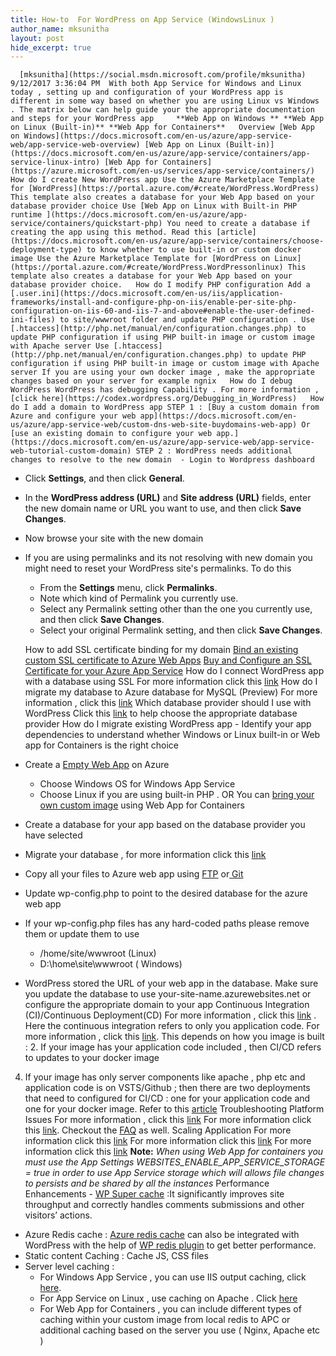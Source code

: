 ```yaml
---
title: How-to  For WordPress on App Service (WindowsLinux )
author_name: mksunitha
layout: post
hide_excerpt: true
---
```

      [mksunitha](https://social.msdn.microsoft.com/profile/mksunitha)  9/12/2017 3:36:04 PM  With both App Service for Windows and Linux today , setting up and configuration of your WordPress app is different in some way based on whether you are using Linux vs Windows . The matrix below can help guide your the appropriate documentation and steps for your WordPress app     **Web App on Windows ** **Web App on Linux (Built-in)** **Web App for Containers**   Overview [Web App on Windows](https://docs.microsoft.com/en-us/azure/app-service-web/app-service-web-overview) [Web App on Linux (Built-in)](https://docs.microsoft.com/en-us/azure/app-service/containers/app-service-linux-intro) [Web App for Containers](https://azure.microsoft.com/en-us/services/app-service/containers/)   How do I create New WordPress app Use the Azure Marketplace Template for [WordPress](https://portal.azure.com/#create/WordPress.WordPress) This template also creates a database for your Web App based on your database provider choice Use [Web App on Linux with Built-in PHP runtime ](https://docs.microsoft.com/en-us/azure/app-service/containers/quickstart-php) You need to create a database if creating the app using this method. Read this [article](https://docs.microsoft.com/en-us/azure/app-service/containers/choose-deployment-type) to know whether to use built-in or custom docker image Use the Azure Marketplace Template for [WordPress on Linux](https://portal.azure.com/#create/WordPress.WordPressonlinux) This template also creates a database for your Web App based on your database provider choice.   How do I modify PHP configuration Add a [.user.ini](https://docs.microsoft.com/en-us/iis/application-frameworks/install-and-configure-php-on-iis/enable-per-site-php-configuration-on-iis-60-and-iis-7-and-above#enable-the-user-defined-ini-files) to site/wwwroot folder and update PHP configuration . Use [.htaccess](http://php.net/manual/en/configuration.changes.php) to update PHP configuration if using PHP built-in image or custom image with Apache server Use [.htaccess](http://php.net/manual/en/configuration.changes.php) to update PHP configuration if using PHP built-in image or custom image with Apache server If you are using your own docker image , make the appropriate changes based on your server for example ngnix   How do I debug WordPress WordPress has debugging Capability . For more information , [click here](https://codex.wordpress.org/Debugging_in_WordPress)   How do I add a domain to WordPress app STEP 1 : [Buy a custom domain from Azure and configure your web app](https://docs.microsoft.com/en-us/azure/app-service-web/custom-dns-web-site-buydomains-web-app) Or [use an existing domain to configure your web app.](https://docs.microsoft.com/en-us/azure/app-service-web/app-service-web-tutorial-custom-domain) STEP 2 : WordPress needs additional changes to resolve to the new domain  - Login to Wordpress dashboard
 - Click **Settings**, and then click **General**.
 - In the **WordPress address (URL)** and **Site address (URL)** fields, enter the new domain name or URL you want to use, and then click **Save Changes**.
 - Now browse your site with the new domain
 - If you are using permalinks and its not resolving with new domain you might need to reset your WordPress site's permalinks. To do this 
	 - From the **Settings** menu, click **Permalinks**.
	 - Note which kind of Permalink you currently use.
	 - Select any Permalink setting other than the one you currently use, and then click **Save Changes**.
	 - Select your original Permalink setting, and then click **Save Changes**.
	  
     How to add SSL certificate binding for my domain [Bind an existing custom SSL certificate to Azure Web Apps](https://docs.microsoft.com/en-us/azure/app-service-web/app-service-web-tutorial-custom-ssl) [Buy and Configure an SSL Certificate for your Azure App Service](https://docs.microsoft.com/en-us/azure/app-service-web/web-sites-purchase-ssl-web-site)   How do I connect WordPress app with a database using SSL For more information click this [link](https://blogs.msdn.microsoft.com/appserviceteam/2017/05/10/connect-azure-app-service-to-azure-database-for-mysql-and-postgresql-via-ssl/)   How do I migrate my database to Azure database for MySQL (Preview) For more information , click this [link](https://docs.microsoft.com/en-us/azure/mysql/concepts-migrate-import-export)   Which database provider should I use with WordPress Click this [link](https://blogs.msdn.microsoft.com/appserviceteam/2017/06/08/pick-the-right-data-solution-for-azure-app-service/) to help choose the appropriate database provider   How do I migrate existing WordPress app   - Identify your app dependencies to understand whether Windows or Linux built-in or Web app for Containers is the right choice
 - Create a [Empty Web App](https://portal.azure.com/#create/Microsoft.WebSite) on Azure 
	 - Choose Windows OS for Windows App Service
	 - Choose Linux if you are using built-in PHP . OR You can [bring your own custom image](https://docs.microsoft.com/en-us/azure/app-service/containers/tutorial-custom-docker-image) using Web App for Containers
	  
 - Create a database for your app based on the database provider you have selected
 - Migrate your database , for more information click this [link](https://docs.microsoft.com/en-us/azure/mysql/concepts-migrate-import-export)
 - Copy all your files to Azure web app using [FTP](https://docs.microsoft.com/en-us/azure/app-service-web/app-service-deploy-ftp) or[ Git](https://docs.microsoft.com/en-us/azure/app-service-web/app-service-deploy-local-git)
 - Update wp-config.php to point to the desired database for the azure web app
 - If your wp-config.php files has any hard-coded paths please remove them or update them to use 
	 - /home/site/wwwroot (Linux)
	 - D:\home\site\wwwroot ( Windows)
	  
 - WordPress stored the URL of your web app in the database. Make sure you update the database to use your-site-name.azurewebsites.net or configure the appropriate domain to your app
     Continuous Integration (CI)/Continuous Deployment(CD) For more information , click this [link](https://docs.microsoft.com/en-us/azure/app-service-web/app-service-continuous-deployment?toc=%2fazure%2fapp-service%2fcontainers%2ftoc.json) . Here the continuous integration refers to only you application code. For more information , click this [link](https://docs.microsoft.com/en-us/azure/app-service/containers/app-service-linux-ci-cd). This depends on how you image is built :  2. If your image has your application code included , then CI/CD refers to updates to your docker image
 4. If your image has only server components like apache , php etc and application code is on VSTS/Github ; then there are two deployments that need to configured for CI/CD : one for your application code and one for your docker image. Refer to this [article](https://blogs.msdn.microsoft.com/devops/2017/05/10/use-azure-portal-to-setup-continuous-delivery-for-web-app-on-linux/)
     Troubleshooting Platform Issues For more information , click this [link](https://docs.microsoft.com/en-us/azure/app-service-web/web-sites-enable-diagnostic-log) For more information click this [link](https://docs.microsoft.com/en-us/azure/app-service/containers/app-service-linux-intro#troubleshooting). Checkout the [FAQ](https://blogs.msdn.microsoft.com/waws/2017/09/08/things-you-should-know-web-apps-and-linux/) as well.   Scaling Application For more information click this [link](https://docs.microsoft.com/en-us/azure/monitoring-and-diagnostics/insights-how-to-scale?toc=%2fazure%2fapp-service-web%2ftoc.json) For more information click this [link](https://docs.microsoft.com/en-us/azure/monitoring-and-diagnostics/insights-how-to-scale?toc=%2fazure%2fapp-service-web%2ftoc.json) For more information click this [link](https://docs.microsoft.com/en-us/azure/monitoring-and-diagnostics/insights-how-to-scale?toc=%2fazure%2fapp-service-web%2ftoc.json) **Note:** *When using Web App for containers you must use the App Settings WEBSITES\_ENABLE\_APP\_SERVICE\_STORAGE = true in order to use App Service storage which will allows file changes to persists and be shared by all the instances*   Performance Enhancements   - [WP Super cache](https://wordpress.org/plugins/wp-super-cache/) :It significantly improves site throughput and correctly handles comments submissions and other visitors’ actions.
 - Azure Redis cache : [Azure redis cache](https://azure.microsoft.com/en-us/services/cache/) can also be integrated with WordPress with the help of [WP redis plugin](https://wordpress.org/plugins/wp-redis/) to get better performance.
 - Static content Caching : Cache JS, CSS files
 - Server level caching : 
	 - For Windows App Service , you can use IIS output caching, click [here](http://www.microsoft.com/web/post/performance-tuning-php-apps-on-windowsiis-with-output-caching). 
	 - For App Service on Linux , use caching on Apache . Click [here](http://httpd.apache.org/docs/current/caching.html)
	 - For Web App for Containers , you can include different types of caching within your custom image from local redis to APC or additional caching based on the server you use ( Nginx, Apache etc )
	  
          